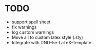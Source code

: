 # TODO

+ support spell sheet
+ fix warnings
+ log custom warnings
+ Move all to custom latex style (.sty)
+ Integrate with DND-5e-LaTeX-Template